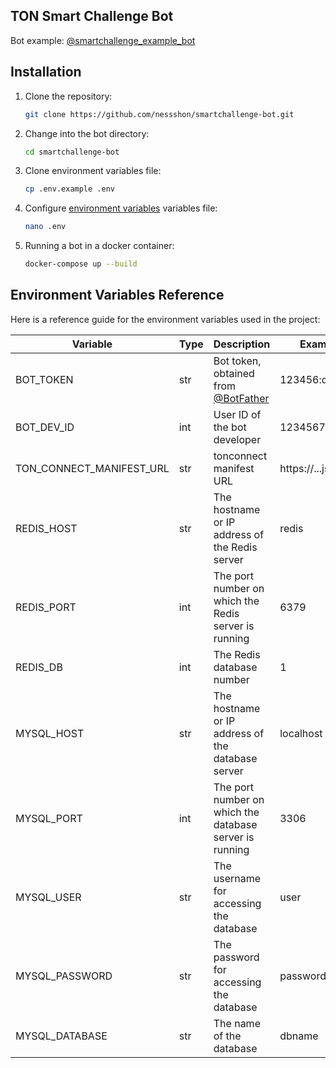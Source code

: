 ## TON Smart Challenge Bot

Bot example: [@smartchallenge_example_bot](https://t.me/smartchallenge_example_bot)

## Installation

1. Clone the repository:

    ```bash
    git clone https://github.com/nessshon/smartchallenge-bot.git
    ```

2. Change into the bot directory:

    ```bash
    cd smartchallenge-bot
    ```
3. Clone environment variables file:

   ```bash
   cp .env.example .env
   ```

4. Configure [environment variables](#environment-variables-reference) variables file:

   ```bash
   nano .env
   ```

5. Running a bot in a docker container:

   ```bash
   docker-compose up --build
   ```

## Environment Variables Reference

Here is a reference guide for the environment variables used in the project:

| Variable                 | Type | Description                                                   | Example         |
|--------------------------|------|---------------------------------------------------------------|-----------------|
| BOT_TOKEN                | str  | Bot token, obtained from [@BotFather](https://t.me/BotFather) | 123456:qweRTY   | 
| BOT_DEV_ID               | int  | User ID of the bot developer                                  | 123456789       |
| TON_CONNECT_MANIFEST_URL | str  | tonconnect manifest URL                                       | https://...json |
| REDIS_HOST               | str  | The hostname or IP address of the Redis server                | redis           |
| REDIS_PORT               | int  | The port number on which the Redis server is running          | 6379            |
| REDIS_DB                 | int  | The Redis database number                                     | 1               |
| MYSQL_HOST               | str  | The hostname or IP address of the database server             | localhost       |
| MYSQL_PORT               | int  | The port number on which the database server is running       | 3306            |
| MYSQL_USER               | str  | The username for accessing the database                       | user            |
| MYSQL_PASSWORD           | str  | The password for accessing the database                       | password        |
| MYSQL_DATABASE           | str  | The name of the database                                      | dbname          |
